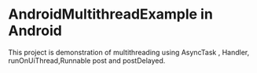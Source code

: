 # AndroidMultithreadExample in Android

This project is demonstration of  multithreading using AsyncTask , Handler, runOnUiThread,Runnable post and postDelayed.
